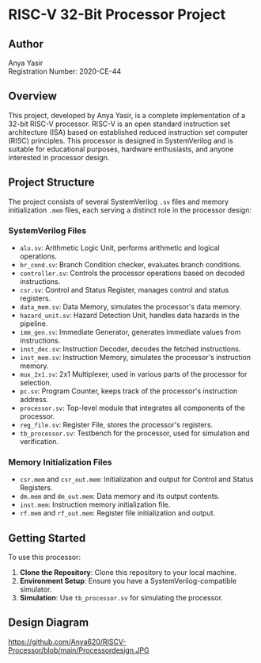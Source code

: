 # RISC-V 32-Bit Processor Project

## Author

Anya Yasir  
Registration Number: 2020-CE-44

## Overview

This project, developed by Anya Yasir, is a complete implementation of a 32-bit RISC-V processor. RISC-V is an open standard instruction set architecture (ISA) based on established reduced instruction set computer (RISC) principles. This processor is designed in SystemVerilog and is suitable for educational purposes, hardware enthusiasts, and anyone interested in processor design.

## Project Structure

The project consists of several SystemVerilog `.sv` files and memory initialization `.mem` files, each serving a distinct role in the processor design:

### SystemVerilog Files

- `alu.sv`: Arithmetic Logic Unit, performs arithmetic and logical operations.
- `br_cond.sv`: Branch Condition checker, evaluates branch conditions.
- `controller.sv`: Controls the processor operations based on decoded instructions.
- `csr.sv`: Control and Status Register, manages control and status registers.
- `data_mem.sv`: Data Memory, simulates the processor's data memory.
- `hazard_unit.sv`: Hazard Detection Unit, handles data hazards in the pipeline.
- `imm_gen.sv`: Immediate Generator, generates immediate values from instructions.
- `inst_dec.sv`: Instruction Decoder, decodes the fetched instructions.
- `inst_mem.sv`: Instruction Memory, simulates the processor's instruction memory.
- `mux_2x1.sv`: 2x1 Multiplexer, used in various parts of the processor for selection.
- `pc.sv`: Program Counter, keeps track of the processor's instruction address.
- `processor.sv`: Top-level module that integrates all components of the processor.
- `reg_file.sv`: Register File, stores the processor's registers.
- `tb_processor.sv`: Testbench for the processor, used for simulation and verification.

### Memory Initialization Files

- `csr.mem` and `csr_out.mem`: Initialization and output for Control and Status Registers.
- `dm.mem` and `dm_out.mem`: Data memory and its output contents.
- `inst.mem`: Instruction memory initialization file.
- `rf.mem` and `rf_out.mem`: Register file initialization and output.

## Getting Started

To use this processor:

1. **Clone the Repository**: Clone this repository to your local machine.
2. **Environment Setup**: Ensure you have a SystemVerilog-compatible simulator.
3. **Simulation**: Use `tb_processor.sv` for simulating the processor.


## Design Diagram
https://github.com/Anya620/RISCV-Processor/blob/main/Processordesign.JPG
